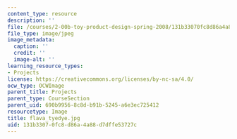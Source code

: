 ```yaml
---
content_type: resource
description: ''
file: /courses/2-00b-toy-product-design-spring-2008/131b33070fc8d86a4a88d7dffe53727c_flava_tyedye.jpg
file_type: image/jpeg
image_metadata:
  caption: ''
  credit: ''
  image-alt: ''
learning_resource_types:
- Projects
license: https://creativecommons.org/licenses/by-nc-sa/4.0/
ocw_type: OCWImage
parent_title: Projects
parent_type: CourseSection
parent_uid: 690b9956-8c8d-b91b-5245-a6e3ec725412
resourcetype: Image
title: flava_tyedye.jpg
uid: 131b3307-0fc8-d86a-4a88-d7dffe53727c
---
```

